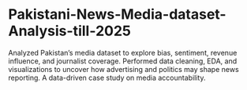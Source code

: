 # Pakistani-News-Media-dataset-Analysis-till-2025
Analyzed Pakistan’s media dataset to explore bias, sentiment, revenue influence, and journalist coverage. Performed data cleaning, EDA, and visualizations to uncover how advertising and politics may shape news reporting. A data-driven case study on media accountability.
